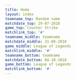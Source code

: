 ```yaml
---
title: Home
layout: index
teamname_top: Random name
matchdate_top: 29-07-2018
game_top: Counter Strike
matchlink_top: '#'
teamname_middle: teamname
matchdate_middle: 31-08-2018
game_middle: League of Legends
matchlink_middle: '#'
teamname_bottom: teamname
matchdate_bottom: 04-10-2018
game_bottom: League of Legends
matchlink_bottom: '#'
---
```


